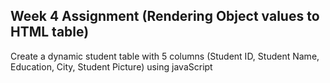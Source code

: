 ## Week 4 Assignment (Rendering Object values to HTML table)
Create a dynamic student table with 5 columns (Student ID, Student Name, Education, City, Student Picture) using javaScript